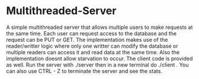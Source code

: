 # Multithreaded-Server

A simple multithreaded server that allows multiple users to make requests at the same time. 
Each user can request access to the database and the request can be PUT or GET.
The implementation makes use of the reader/writter logic where only one writter can
modify the database or multiple readers can access it and read data at the same time.
Also the implementation doesnt allow starvation to occur. The client code is provided as well.
Run the server with ./server then in a new terminal do ./client . You can also use CTRL - Z to terminate the server and see the stats.
